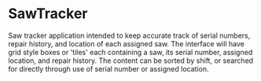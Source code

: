 # SawTracker
Saw tracker application intended to keep accurate track of serial numbers, repair history, and location of each assigned saw.
The interface will have grid style boxes or 'tiles' each containing a saw, its serial number, assigned location, and repair history.
The content can be sorted by shift, or searched for directly through use of serial number or assigned location.
